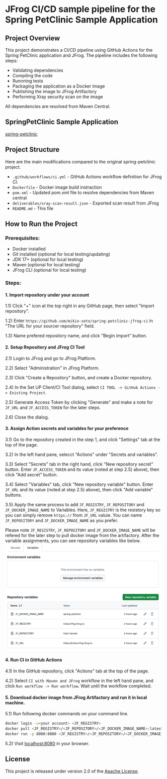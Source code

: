 # JFrog CI/CD sample pipeline for the Spring PetClinic Sample Application


## Project Overview

This project demonstrates a CI/CD pipeline using GitHub Actions for the Spring PetClinic application and JFrog. The pipeline includes the following steps:

- Validating dependencies
- Compiling the code
- Runnning tests
- Packaging the application as a Docker image
- Publishing the image to JFrog Artifactory
- Performing Xray security scan on the image

All dependencies are resolved from Maven Central.




## SpringPetClinic Sample Application

[spring-petclinic](https://github.com/spring-projects/spring-petclinic)


## Project Structure

Here are the main modifications compared to the original spring-petclinic project.

- `.github/workflows/ci.yml` - GitHub Actions workflow definition for JFrog CI.
- `Dockerfile` - Docker image build instraction
- `pom.xml` - Updated pom.xml file to resolve dependencies from Maven central
- `deliverables/xray-scan-result.json` - Exported scan result from JFrog
- `README.md` - This file


## How to Run the Project

### Prerequisites:

- Docker installed
- Git installed (optional for local testing/updating)
- JDK 17+ (optional for local testing)
- Maven (optional for local testing)
- JFrog CLI (optional for local testing)


### Steps:

#### 1. Import repository under your account

 1.1) Click "+" icon at the top right in any GitHub page, then select "Import repository".

 1.2) Enter `https://github.com/mikio-seto/spring-petclinic-jfrog-ci` in "The URL for your sourcer repository" field.

 1.3) Name prefered repository name, and click "Begin import" button.


#### 2. Setup Repository and JFrog CI Tool

 2.1) Login to JFrog and go to JFrog Platform.

 2.2) Select "Administration" in JFrog Platform.

 2.3) Click "Create a Repository" button, and create a Docker repository.

 2.4) In the Set UP Client/CI Tool dialog, select `CI TOOL -> GitHub Actions -> Existing Project`.

 2.5) Generate Access Token by clicking "Generate" and make a note for `JF_URL` and `JF_ACCESS_TOKEN` for the later steps.

 2.6) Close the dialog. 

#### 3. Assign Action secrets and variables for your preference

 3.1) Go to the repository created in the step 1, and click "Settings" tab at the top of the page.

 3.2) In the left hand pane, selecct "Actions" under "Secrets and variables".

 3.3) Select "Secrets" tab in the right hand, click "New repository secret" button. Enter `JF_ACCESS_TOKEN` and its value \(noted at step 2.5\) above\), then click "Add secret" button.

 3.4) Select "Variables" tab, click "New repository variable" button. Enter `JF_URL` and its value \(noted at step 2.5\) above\), then click "Add variable" buttons.

 3.5) Apply the same process to add `JF_REGISTRY`, `JF_REPOSITORY` and `JF_DOCKER_IMAGE_NAME` to Variables. Here, `JF_REGISTRY` is the resistory key so you can simply remove `https://` from `JF_URL` valuie. You can name `JF_REPOSITORY` and `JF_DOCKER_IMAGE_NAME` as you prefer.

Please note `JF_RESISTRY`, `JF_REPOSITORY` and `JF_DOCKER_IMAGE_NAME` will be refered for the later step to pull docker image from the artifactory. After the variable assignments, you can see repository variables like below.
![variables](docs/assets/variables.png)


#### 4. Run CI in GitHub Actions

 4.1) In the GitHub repository, click "Actions" tab at the top of the page.

 4.2) Select `CI with Maven and JFrog` workflow in the left hand pane, and click `Run workflow -> Run workflow`. Wait until the workflow completed.


#### 5. Download docker image from JFrog Artifactory and run it in local machine.

 5.1) Run following docker commands on your command line.
```bash
docker login -u<your account> <JF_REGISTRY>
docker pull <JF_REGISTRY>/<JF_REPOSITORY>/<JF_DOCKER_IMAGE_NAME>:latest
docker run -p 8080:8080 <JF_REGISTRY>/<JF_REPOSITORY>/<JF_DOCKER_IMAGE_NAME>:latest
```

 5.2) Visit [localhost:8080](http://localhost:8080) in your browser.




## License

This project is released under version 2.0 of the [Apache License](https://www.apache.org/licenses/LICENSE-2.0).
